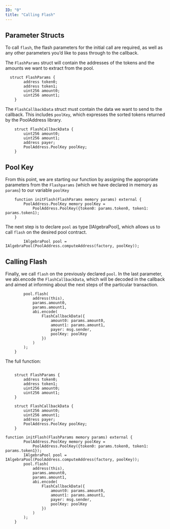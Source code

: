 ```yaml
---
ID: "0"
title: "Calling Flash"
---
```


## Parameter Structs

To call `flash`, the flash parameters for the initial call are required, as well as any other parameters you’d like to pass through to the callback.

The `FlashParams` struct will contain the addresses of the tokens and the amounts we want to extract from the pool.

```solidity
  struct FlashParams {
        address token0;
        address token1;
        uint256 amount0;
        uint256 amount1;
    }
```

The `FlashCallbackData` struct must contain the data we want to send to the callback. This includes `poolKey`, which expresses the sorted tokens returned by the PoolAddress library.

```solidity
    struct FlashCallbackData {
        uint256 amount0;
        uint256 amount1;
        address payer;
        PoolAddress.PoolKey poolKey;
    }
```

## Pool Key

From this point, we are starting our function by assigning the appropriate parameters from the `Flashparams` (which we have declared in memory as `params`) to our variable `poolKey`

```solidity
    function initFlash(FlashParams memory params) external {
        PoolAddress.PoolKey memory poolKey =
            PoolAddress.PoolKey({token0: params.token0, token1: params.token1);
    }
```

The next step is to declare `pool` as type [IAlgebraPool], which allows us to call `flash` on the desired pool contract.

```solidity
        IAlgebraPool pool = IAlgebraPool(PoolAddress.computeAddress(factory, poolKey));
```

## Calling Flash

Finally, we call `flash` on the previously declared `pool`. In the last parameter, we abi.encode the `FlashCallbackData`, which will be decoded in the callback and aimed at informing about the next steps of the particular transaction.

```solidity
        pool.flash(
            address(this),
            params.amount0,
            params.amount1,
            abi.encode(
                FlashCallbackData({
                    amount0: params.amount0,
                    amount1: params.amount1,
                    payer: msg.sender,
                    poolKey: poolKey
                })
            )
        );
    }
```

The full function:

```solidity

    struct FlashParams {
        address token0;
        address token1;
        uint256 amount0;
        uint256 amount1;
    }

    struct FlashCallbackData {
        uint256 amount0;
        uint256 amount1;
        address payer;
        PoolAddress.PoolKey poolKey;
    }

function initFlash(FlashParams memory params) external {
        PoolAddress.PoolKey memory poolKey =
            PoolAddress.PoolKey({token0: params.token0, token1: params.token1});
        IAlgebraPool pool = IAlgebraPool(PoolAddress.computeAddress(factory, poolKey));
        pool.flash(
            address(this),
            params.amount0,
            params.amount1,
            abi.encode(
                FlashCallbackData({
                    amount0: params.amount0,
                    amount1: params.amount1,
                    payer: msg.sender,
                    poolKey: poolKey
                })
            )
        );
    }
```
